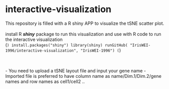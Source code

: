 # interactive-visualization
This repository is filled with a R shiny APP to visualize the tSNE scatter plot. <br><br>
install R ***shiny*** package to run this visualization and use with R code to run the interactive visualization<br>
(```)
install.packages("shiny")
library(shiny)
runGitHub( "IrisWEI-1996/interactive-visualization", "IrisWEI-1996")
(```)

<br>
<br>
- You need to upload a tSNE layout file and input your gene name
- Imported file is preferred to have column name as name/Dim.1/Dim.2/gene names and row names as cell1/cell2 ..

<br><br>
